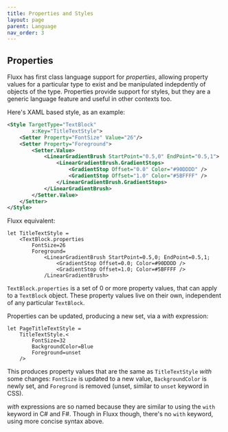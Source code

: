 ```yaml
---
title: Properties and Styles
layout: page
parent: Language
nav_order: 3
---
```


Properties
----------

Fluxx has first class language support for _properties_, allowing property values for a particular type to
exist and be manipulated indepdently of objects of the type. Properties provide support for styles, but they are a generic language feature and useful in other contexts too.

Here's XAML based style, as an example:
```xml
<Style TargetType="TextBlock"
        x:Key="TitleTextStyle">
    <Setter Property="FontSize" Value="26"/>
    <Setter Property="Foreground">
        <Setter.Value>
            <LinearGradientBrush StartPoint="0.5,0" EndPoint="0.5,1">
                <LinearGradientBrush.GradientStops>
                    <GradientStop Offset="0.0" Color="#90DDDD" />
                    <GradientStop Offset="1.0" Color="#5BFFFF" />
                </LinearGradientBrush.GradientStops>
            </LinearGradientBrush>
        </Setter.Value>
    </Setter>
</Style>
```

Fluxx equivalent:
```fluxx
let TitleTextStyle =
    <TextBlock.properties
        FontSize=26
        Foreground=
            <LinearGradientBrush StartPoint=0.5,0; EndPoint=0.5,1;
                <GradientStop Offset=0.0; Color=#90DDDD />
                <GradientStop Offset=1.0; Color=#5BFFFF />
            /LinearGradientBrush>
```

`TextBlock.properties` is a set of 0 or more property values, that
can apply to a `TextBlock` object. These property values live on their
own, independent of any particular `TextBlock`.

Properties can be updated, producing a new set, via a _with_ expression:
```
let PageTitleTextStyle =
    TitleTextStyle.<
        FontSize=32
        BackgroundColor=Blue
        Foreground=unset
    />
```

This produces property values that are the same as `TitleTextStyle` _with_ some
changes: `FontSize` is updated to a new value, `BackgroundColor` is newly set,
and `Foregrond` is removed (unset, similar to `unset` keyword in CSS).

_with_ expressions are so named because they are similar to using the `with` keyword
in C# and F#. Though in Fluxx though, there's no `with` keyword, using more concise syntax
above.



```

```



